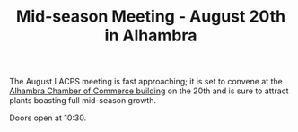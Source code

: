 ﻿---
layout: post
title: Mid-season Meeting - August 20th in Alhambra
redirect_from: "/node/32"
---

<div class="field field-name-body field-type-text-with-summary field-label-hidden"><div class="field-items"><div class="field-item even"><p>The August LACPS meeting is fast approaching; it is set to convene at the <a href="/where-to-go" title="Where to Go">Alhambra Chamber of Commerce building</a> on the 20th and is sure to attract plants boasting full mid-season growth. </p>
<p>Doors open at 10:30.</p>
</div></div></div>
